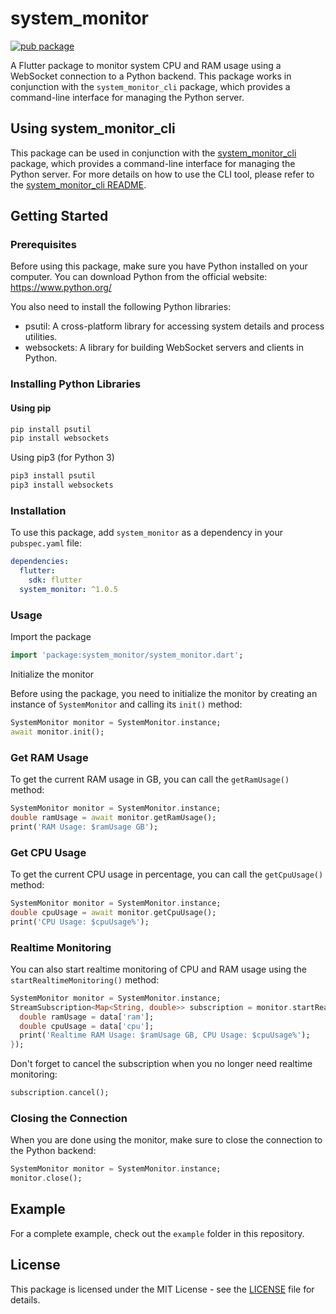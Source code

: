 # system_monitor

[![pub package](https://img.shields.io/pub/v/system_monitor.svg)](https://pub.dev/packages/system_monitor)

A Flutter package to monitor system CPU and RAM usage using a WebSocket connection to a Python backend. This package works in conjunction with the `system_monitor_cli` package, which provides a command-line interface for managing the Python server.

## Using system_monitor_cli
This package can be used in conjunction with the [system_monitor_cli](https://pub.dev/packages/system_monitor_cli) package, which provides a command-line interface for managing the Python server. For more details on how to use the CLI tool, please refer to the [system_monitor_cli README](https://pub.dev/packages/system_monitor_cli).

## Getting Started

### Prerequisites

Before using this package, make sure you have Python installed on your computer. You can download Python from the official website: https://www.python.org/

You also need to install the following Python libraries:

- psutil: A cross-platform library for accessing system details and process utilities.
- websockets: A library for building WebSocket servers and clients in Python.

### Installing Python Libraries

#### Using pip

```bash
pip install psutil
pip install websockets
```

Using pip3 (for Python 3)

```bash
pip3 install psutil
pip3 install websockets
```

### Installation

To use this package, add `system_monitor` as a dependency in your `pubspec.yaml` file:

```yaml
dependencies:
  flutter:
    sdk: flutter
  system_monitor: ^1.0.5
```

### Usage

Import the package

```dart
import 'package:system_monitor/system_monitor.dart';
```

Initialize the monitor

Before using the package, you need to initialize the monitor by creating an instance of `SystemMonitor` and calling its `init()` method:

```dart
SystemMonitor monitor = SystemMonitor.instance;
await monitor.init();
```

### Get RAM Usage

To get the current RAM usage in GB, you can call the `getRamUsage()` method:

```dart
SystemMonitor monitor = SystemMonitor.instance;
double ramUsage = await monitor.getRamUsage();
print('RAM Usage: $ramUsage GB');
```

### Get CPU Usage

To get the current CPU usage in percentage, you can call the `getCpuUsage()` method:

```dart
SystemMonitor monitor = SystemMonitor.instance;
double cpuUsage = await monitor.getCpuUsage();
print('CPU Usage: $cpuUsage%');
```

### Realtime Monitoring

You can also start realtime monitoring of CPU and RAM usage using the `startRealtimeMonitoring()` method:

```dart
SystemMonitor monitor = SystemMonitor.instance;
StreamSubscription<Map<String, double>> subscription = monitor.startRealtimeMonitoring().listen((data) {
  double ramUsage = data['ram'];
  double cpuUsage = data['cpu'];
  print('Realtime RAM Usage: $ramUsage GB, CPU Usage: $cpuUsage%');
});
```

Don't forget to cancel the subscription when you no longer need realtime monitoring:

```dart
subscription.cancel();
```

### Closing the Connection

When you are done using the monitor, make sure to close the connection to the Python backend:

```dart
SystemMonitor monitor = SystemMonitor.instance;
monitor.close();
```

## Example

For a complete example, check out the `example` folder in this repository.

## License

This package is licensed under the MIT License - see the [LICENSE](https://github.com/14h4i/system_monitor/blob/main/LICENSE) file for details.
